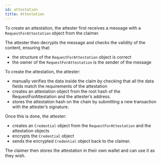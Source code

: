 ```yaml
---
id: attestation
title: Attestation
---
```


To create an attestation, the attester first receives a message with a `RequestForAttestation` object from the claimer.

The attester then decrypts the message and checks the validity of the content, ensuring that:

- the structure of the `RequestForAttestation` object is correct
- the owner of the `RequestForAttestation` is the sender of the message

To create the attestation, the attester:

- manually verifies the data inside the claim by checking that all the data fields match the requirements of the attestation
- creates an attestation object from the root hash of the RequestForAttestation and the attester’s address.
- stores the attestation hash on the chain by submitting a new transaction with the attester’s signature.

Once this is done, the attester:

- creates an `Credential` object from the `RequestForAttestation` and the attestation objects
- encrypts the `Credential` object
- sends the encrypted `Credential` object back to the claimer.

The claimer then stores the attestation in their own wallet and can use it as they wish.
